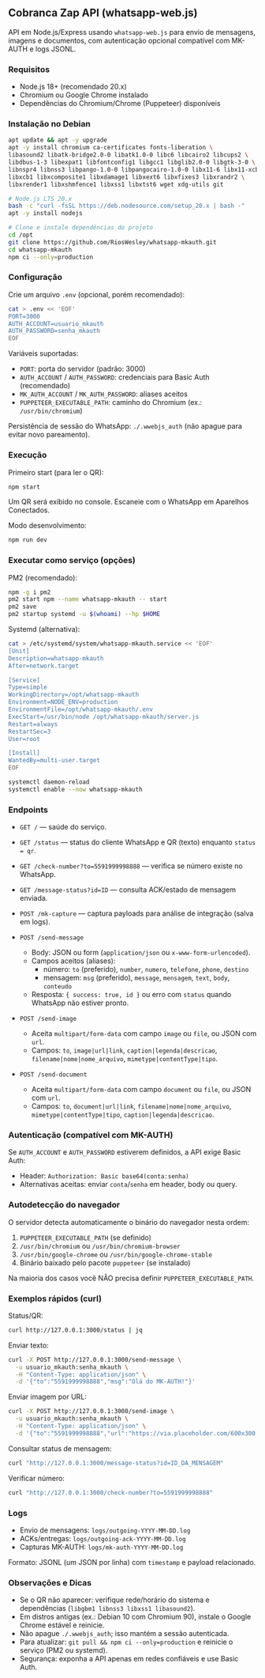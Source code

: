 ## Cobranca Zap API (whatsapp-web.js)

API em Node.js/Express usando `whatsapp-web.js` para envio de mensagens, imagens e documentos, com autenticação opcional compatível com MK-AUTH e logs JSONL.

### Requisitos
- Node.js 18+ (recomendado 20.x)
- Chromium ou Google Chrome instalado
- Dependências do Chromium/Chrome (Puppeteer) disponíveis

### Instalação no Debian
```bash
apt update && apt -y upgrade
apt -y install chromium ca-certificates fonts-liberation \
libasound2 libatk-bridge2.0-0 libatk1.0-0 libc6 libcairo2 libcups2 \
libdbus-1-3 libexpat1 libfontconfig1 libgcc1 libglib2.0-0 libgtk-3-0 \
libnspr4 libnss3 libpango-1.0-0 libpangocairo-1.0-0 libx11-6 libx11-xcb1 \
libxcb1 libxcomposite1 libxdamage1 libxext6 libxfixes3 libxrandr2 \
libxrender1 libxshmfence1 libxss1 libxtst6 wget xdg-utils git

# Node.js LTS 20.x
bash -c "curl -fsSL https://deb.nodesource.com/setup_20.x | bash -"
apt -y install nodejs

# Clone e instale dependências do projeto
cd /opt
git clone https://github.com/RiosWesley/whatsapp-mkauth.git
cd whatsapp-mkauth
npm ci --only=production
```

### Configuração
Crie um arquivo `.env` (opcional, porém recomendado):
```bash
cat > .env << 'EOF'
PORT=3000
AUTH_ACCOUNT=usuario_mkauth
AUTH_PASSWORD=senha_mkauth
EOF
```

Variáveis suportadas:
- `PORT`: porta do servidor (padrão: 3000)
- `AUTH_ACCOUNT` / `AUTH_PASSWORD`: credenciais para Basic Auth (recomendado)
- `MK_AUTH_ACCOUNT` / `MK_AUTH_PASSWORD`: aliases aceitos
- `PUPPETEER_EXECUTABLE_PATH`: caminho do Chromium (ex.: `/usr/bin/chromium`)

Persistência de sessão do WhatsApp: `./.wwebjs_auth` (não apague para evitar novo pareamento).

### Execução
Primeiro start (para ler o QR):
```bash
npm start
```
Um QR será exibido no console. Escaneie com o WhatsApp em Aparelhos Conectados.

Modo desenvolvimento:
```bash
npm run dev
```

### Executar como serviço (opções)
PM2 (recomendado):
```bash
npm -g i pm2
pm2 start npm --name whatsapp-mkauth -- start
pm2 save
pm2 startup systemd -u $(whoami) --hp $HOME
```

Systemd (alternativa):
```bash
cat > /etc/systemd/system/whatsapp-mkauth.service << 'EOF'
[Unit]
Description=whatsapp-mkauth
After=network.target

[Service]
Type=simple
WorkingDirectory=/opt/whatsapp-mkauth
Environment=NODE_ENV=production
EnvironmentFile=/opt/whatsapp-mkauth/.env
ExecStart=/usr/bin/node /opt/whatsapp-mkauth/server.js
Restart=always
RestartSec=3
User=root

[Install]
WantedBy=multi-user.target
EOF

systemctl daemon-reload
systemctl enable --now whatsapp-mkauth
```

### Endpoints
- `GET /` — saúde do serviço.
- `GET /status` — status do cliente WhatsApp e QR (texto) enquanto `status = qr`.
- `GET /check-number?to=5591999998888` — verifica se número existe no WhatsApp.
- `GET /message-status?id=ID` — consulta ACK/estado de mensagem enviada.
- `POST /mk-capture` — captura payloads para análise de integração (salva em logs).

- `POST /send-message`
  - Body: JSON ou form (`application/json` ou `x-www-form-urlencoded`).
  - Campos aceitos (aliases):
    - número: `to` (preferido), `number`, `numero`, `telefone`, `phone`, `destino`
    - mensagem: `msg` (preferido), `message`, `mensagem`, `text`, `body`, `conteudo`
  - Resposta: `{ success: true, id }` ou erro com `status` quando WhatsApp não estiver pronto.

- `POST /send-image`
  - Aceita `multipart/form-data` com campo `image` ou `file`, ou JSON com `url`.
  - Campos: `to`, `image|url|link`, `caption|legenda|descricao`, `filename|nome|nome_arquivo`, `mimetype|contentType|tipo`.

- `POST /send-document`
  - Aceita `multipart/form-data` com campo `document` ou `file`, ou JSON com `url`.
  - Campos: `to`, `document|url|link`, `filename|nome|nome_arquivo`, `mimetype|contentType|tipo`, `caption|legenda|descricao`.

### Autenticação (compatível com MK-AUTH)
Se `AUTH_ACCOUNT` e `AUTH_PASSWORD` estiverem definidos, a API exige Basic Auth:
- Header: `Authorization: Basic base64(conta:senha)`
- Alternativas aceitas: enviar `conta`/`senha` em header, body ou query.

### Autodetecção do navegador
O servidor detecta automaticamente o binário do navegador nesta ordem:
1. `PUPPETEER_EXECUTABLE_PATH` (se definido)
2. `/usr/bin/chromium` ou `/usr/bin/chromium-browser`
3. `/usr/bin/google-chrome` ou `/usr/bin/google-chrome-stable`
4. Binário baixado pelo pacote `puppeteer` (se instalado)

Na maioria dos casos você NÃO precisa definir `PUPPETEER_EXECUTABLE_PATH`.

### Exemplos rápidos (curl)
Status/QR:
```bash
curl http://127.0.0.1:3000/status | jq
```

Enviar texto:
```bash
curl -X POST http://127.0.0.1:3000/send-message \
  -u usuario_mkauth:senha_mkauth \
  -H "Content-Type: application/json" \
  -d '{"to":"5591999998888","msg":"Olá do MK-AUTH!"}'
```

Enviar imagem por URL:
```bash
curl -X POST http://127.0.0.1:3000/send-image \
  -u usuario_mkauth:senha_mkauth \
  -H "Content-Type: application/json" \
  -d '{"to":"5591999998888","url":"https://via.placeholder.com/600x300.png","caption":"Legenda"}'
```

Consultar status de mensagem:
```bash
curl "http://127.0.0.1:3000/message-status?id=ID_DA_MENSAGEM"
```

Verificar número:
```bash
curl "http://127.0.0.1:3000/check-number?to=5591999998888"
```

### Logs
- Envio de mensagens: `logs/outgoing-YYYY-MM-DD.log`
- ACKs/entregas: `logs/outgoing-ack-YYYY-MM-DD.log`
- Capturas MK-AUTH: `logs/mk-auth-YYYY-MM-DD.log`

Formato: JSONL (um JSON por linha) com `timestamp` e payload relacionado.

### Observações e Dicas
- Se o QR não aparecer: verifique rede/horário do sistema e dependências (`libgbm1 libnss3 libxss1 libasound2`).
- Em distros antigas (ex.: Debian 10 com Chromium 90), instale o Google Chrome estável e reinicie.
- Não apague `./.wwebjs_auth`; isso mantém a sessão autenticada.
- Para atualizar: `git pull && npm ci --only=production` e reinicie o serviço (PM2 ou systemd).
- Segurança: exponha a API apenas em redes confiáveis e use Basic Auth.

